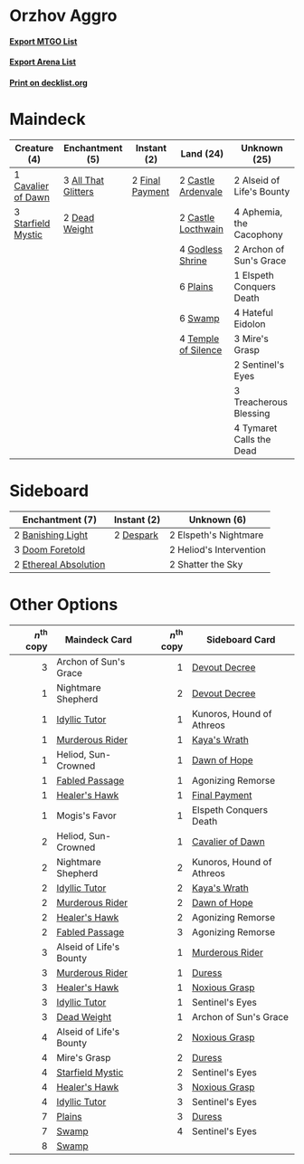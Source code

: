 # Orzhov Aggro

#### [Export MTGO List](../collection/Orzhov%20Aggro/Orzhov%20Aggro.txt)
#### [Export Arena List](../collection/Orzhov%20Aggro/Orzhov%20Aggro_arena.txt)
#### [Print on decklist.org](http://decklist.org/?deckmain=3%09All%20That%20Glitters%0A2%09Alseid%20of%20Life's%20Bounty%0A4%09Aphemia,%20the%20Cacophony%0A2%09Archon%20of%20Sun's%20Grace%0A2%09Castle%20Ardenvale%0A2%09Castle%20Locthwain%0A1%09Cavalier%20of%20Dawn%0A2%09Dead%20Weight%0A1%09Elspeth%20Conquers%20Death%0A2%09Final%20Payment%0A4%09Godless%20Shrine%0A4%09Hateful%20Eidolon%0A3%09Mire's%20Grasp%0A6%09Plains%0A2%09Sentinel's%20Eyes%0A3%09Starfield%20Mystic%0A6%09Swamp%0A4%09Temple%20of%20Silence%0A3%09Treacherous%20Blessing%0A4%09Tymaret%20Calls%20the%20Dead&deckside=2%09Banishing%20Light%0A2%09Despark%0A3%09Doom%20Foretold%0A2%09Elspeth's%20Nightmare%0A2%09Ethereal%20Absolution%0A2%09Heliod's%20Intervention%0A2%09Shatter%20the%20Sky)
# Maindeck

|                                        Creature (4)                                         |                                       Enchantment (5)                                        |                                       Instant (2)                                        |                                          Land (24)                                           |      Unknown (25)       |
|---------------------------------------------------------------------------------------------|----------------------------------------------------------------------------------------------|------------------------------------------------------------------------------------------|----------------------------------------------------------------------------------------------|-------------------------|
|1 [Cavalier of Dawn](http://gatherer.wizards.com/Pages/Card/Details.aspx?multiverseid=466764)|3 [All That Glitters](http://gatherer.wizards.com/Pages/Card/Details.aspx?multiverseid=472964)|2 [Final Payment](http://gatherer.wizards.com/Pages/Card/Details.aspx?multiverseid=457315)|2 [Castle Ardenvale](http://gatherer.wizards.com/Pages/Card/Details.aspx?multiverseid=473200) |2 Alseid of Life's Bounty|
|3 [Starfield Mystic](http://gatherer.wizards.com/Pages/Card/Details.aspx?multiverseid=466793)|2 [Dead Weight](http://gatherer.wizards.com/Pages/Card/Details.aspx?multiverseid=452817)      |                                                                                          |2 [Castle Locthwain](http://gatherer.wizards.com/Pages/Card/Details.aspx?multiverseid=473203) |4 Aphemia, the Cacophony |
|                                                                                             |                                                                                              |                                                                                          |4 [Godless Shrine](http://gatherer.wizards.com/Pages/Card/Details.aspx?multiverseid=405099)   |2 Archon of Sun's Grace  |
|                                                                                             |                                                                                              |                                                                                          |6 [Plains](http://gatherer.wizards.com/Pages/Card/Details.aspx?multiverseid=439856)           |1 Elspeth Conquers Death |
|                                                                                             |                                                                                              |                                                                                          |6 [Swamp](http://gatherer.wizards.com/Pages/Card/Details.aspx?multiverseid=439858)            |4 Hateful Eidolon        |
|                                                                                             |                                                                                              |                                                                                          |4 [Temple of Silence](http://gatherer.wizards.com/Pages/Card/Details.aspx?multiverseid=373522)|3 Mire's Grasp           |
|                                                                                             |                                                                                              |                                                                                          |                                                                                              |2 Sentinel's Eyes        |
|                                                                                             |                                                                                              |                                                                                          |                                                                                              |3 Treacherous Blessing   |
|                                                                                             |                                                                                              |                                                                                          |                                                                                              |4 Tymaret Calls the Dead |


# Sideboard

|                                        Enchantment (7)                                         |                                    Instant (2)                                     |      Unknown (6)      |
|------------------------------------------------------------------------------------------------|------------------------------------------------------------------------------------|-----------------------|
|2 [Banishing Light](http://gatherer.wizards.com/Pages/Card/Details.aspx?multiverseid=405135)    |2 [Despark](http://gatherer.wizards.com/Pages/Card/Details.aspx?multiverseid=461117)|2 Elspeth's Nightmare  |
|3 [Doom Foretold](http://gatherer.wizards.com/Pages/Card/Details.aspx?multiverseid=473149)      |                                                                                    |2 Heliod's Intervention|
|2 [Ethereal Absolution](http://gatherer.wizards.com/Pages/Card/Details.aspx?multiverseid=457314)|                                                                                    |2 Shatter the Sky      |


# Other Options

|*n*<sup>th</sup> copy|                                       Maindeck Card                                       |*n*<sup>th</sup> copy|                                      Sideboard Card                                       |
|--------------------:|-------------------------------------------------------------------------------------------|--------------------:|-------------------------------------------------------------------------------------------|
|                    3|Archon of Sun's Grace                                                                      |                    1|[Devout Decree](http://gatherer.wizards.com/Pages/Card/Details.aspx?multiverseid=466767)   |
|                    1|Nightmare Shepherd                                                                         |                    2|[Devout Decree](http://gatherer.wizards.com/Pages/Card/Details.aspx?multiverseid=466767)   |
|                    1|[Idyllic Tutor](http://gatherer.wizards.com/Pages/Card/Details.aspx?multiverseid=152938)   |                    1|Kunoros, Hound of Athreos                                                                  |
|                    1|[Murderous Rider](http://gatherer.wizards.com/Pages/Card/Details.aspx?multiverseid=473059) |                    1|[Kaya's Wrath](http://gatherer.wizards.com/Pages/Card/Details.aspx?multiverseid=457331)    |
|                    1|Heliod, Sun-Crowned                                                                        |                    1|[Dawn of Hope](http://gatherer.wizards.com/Pages/Card/Details.aspx?multiverseid=452758)    |
|                    1|[Fabled Passage](http://gatherer.wizards.com/Pages/Card/Details.aspx?multiverseid=473206)  |                    1|Agonizing Remorse                                                                          |
|                    1|[Healer's Hawk](http://gatherer.wizards.com/Pages/Card/Details.aspx?multiverseid=452764)   |                    1|[Final Payment](http://gatherer.wizards.com/Pages/Card/Details.aspx?multiverseid=457315)   |
|                    1|Mogis's Favor                                                                              |                    1|Elspeth Conquers Death                                                                     |
|                    2|Heliod, Sun-Crowned                                                                        |                    1|[Cavalier of Dawn](http://gatherer.wizards.com/Pages/Card/Details.aspx?multiverseid=466764)|
|                    2|Nightmare Shepherd                                                                         |                    2|Kunoros, Hound of Athreos                                                                  |
|                    2|[Idyllic Tutor](http://gatherer.wizards.com/Pages/Card/Details.aspx?multiverseid=152938)   |                    2|[Kaya's Wrath](http://gatherer.wizards.com/Pages/Card/Details.aspx?multiverseid=457331)    |
|                    2|[Murderous Rider](http://gatherer.wizards.com/Pages/Card/Details.aspx?multiverseid=473059) |                    2|[Dawn of Hope](http://gatherer.wizards.com/Pages/Card/Details.aspx?multiverseid=452758)    |
|                    2|[Healer's Hawk](http://gatherer.wizards.com/Pages/Card/Details.aspx?multiverseid=452764)   |                    2|Agonizing Remorse                                                                          |
|                    2|[Fabled Passage](http://gatherer.wizards.com/Pages/Card/Details.aspx?multiverseid=473206)  |                    3|Agonizing Remorse                                                                          |
|                    3|Alseid of Life's Bounty                                                                    |                    1|[Murderous Rider](http://gatherer.wizards.com/Pages/Card/Details.aspx?multiverseid=473059) |
|                    3|[Murderous Rider](http://gatherer.wizards.com/Pages/Card/Details.aspx?multiverseid=473059) |                    1|[Duress](http://gatherer.wizards.com/Pages/Card/Details.aspx?multiverseid=14557)           |
|                    3|[Healer's Hawk](http://gatherer.wizards.com/Pages/Card/Details.aspx?multiverseid=452764)   |                    1|[Noxious Grasp](http://gatherer.wizards.com/Pages/Card/Details.aspx?multiverseid=466864)   |
|                    3|[Idyllic Tutor](http://gatherer.wizards.com/Pages/Card/Details.aspx?multiverseid=152938)   |                    1|Sentinel's Eyes                                                                            |
|                    3|[Dead Weight](http://gatherer.wizards.com/Pages/Card/Details.aspx?multiverseid=452817)     |                    1|Archon of Sun's Grace                                                                      |
|                    4|Alseid of Life's Bounty                                                                    |                    2|[Noxious Grasp](http://gatherer.wizards.com/Pages/Card/Details.aspx?multiverseid=466864)   |
|                    4|Mire's Grasp                                                                               |                    2|[Duress](http://gatherer.wizards.com/Pages/Card/Details.aspx?multiverseid=14557)           |
|                    4|[Starfield Mystic](http://gatherer.wizards.com/Pages/Card/Details.aspx?multiverseid=466793)|                    2|Sentinel's Eyes                                                                            |
|                    4|[Healer's Hawk](http://gatherer.wizards.com/Pages/Card/Details.aspx?multiverseid=452764)   |                    3|[Noxious Grasp](http://gatherer.wizards.com/Pages/Card/Details.aspx?multiverseid=466864)   |
|                    4|[Idyllic Tutor](http://gatherer.wizards.com/Pages/Card/Details.aspx?multiverseid=152938)   |                    3|Sentinel's Eyes                                                                            |
|                    7|[Plains](http://gatherer.wizards.com/Pages/Card/Details.aspx?multiverseid=439856)          |                    3|[Duress](http://gatherer.wizards.com/Pages/Card/Details.aspx?multiverseid=14557)           |
|                    7|[Swamp](http://gatherer.wizards.com/Pages/Card/Details.aspx?multiverseid=439858)           |                    4|Sentinel's Eyes                                                                            |
|                    8|[Swamp](http://gatherer.wizards.com/Pages/Card/Details.aspx?multiverseid=439858)           |                     |                                                                                           |

